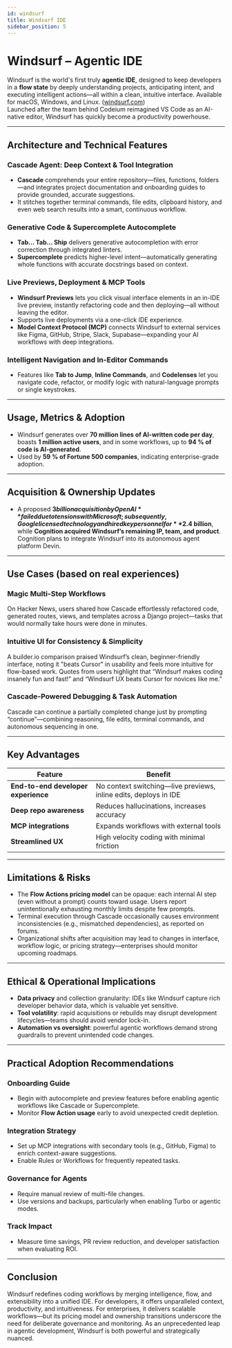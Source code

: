 ```yaml
---
id: windsurf
title: Windsurf IDE
sidebar_position: 5
---
```


# Windsurf – Agentic IDE

Windsurf is the world's first truly **agentic IDE**, designed to keep developers in a **flow state** by deeply understanding projects, anticipating intent, and executing intelligent actions—all within a clean, intuitive interface. Available for macOS, Windows, and Linux. ([windsurf.com](https://windsurf.com/editor?utm_source=chatgpt.com))  
Launched after the team behind Codeium reimagined VS Code as an AI-native editor, Windsurf has quickly become a productivity powerhouse. 

---

## Architecture and Technical Features

###  Cascade Agent: Deep Context & Tool Integration

- **Cascade** comprehends your entire repository—files, functions, folders—and integrates project documentation and onboarding guides to provide grounded, accurate suggestions.
- It stitches together terminal commands, file edits, clipboard history, and even web search results into a smart, continuous workflow.

### Generative Code & Supercomplete Autocomplete

- **Tab… Tab… Ship** delivers generative autocompletion with error correction through integrated linters. 
- **Supercomplete** predicts higher-level intent—automatically generating whole functions with accurate docstrings based on context.

### Live Previews, Deployment & MCP Tools

- **Windsurf Previews** lets you click visual interface elements in an in-IDE live preview, instantly refactoring code and then deploying—all without leaving the editor. 
- Supports live deployments via a one-click IDE experience.
- **Model Context Protocol (MCP)** connects Windsurf to external services like Figma, GitHub, Stripe, Slack, Supabase—expanding your AI workflows with deep integrations.

### Intelligent Navigation and In-Editor Commands

- Features like **Tab to Jump**, **Inline Commands**, and **Codelenses** let you navigate code, refactor, or modify logic with natural-language prompts or single keystrokes.  

---

## Usage, Metrics & Adoption

- Windsurf generates over **70 million lines of AI-written code per day**, boasts **1 million active users**, and in some workflows, up to **94 % of code is AI-generated**. 
- Used by **59 % of Fortune 500 companies**, indicating enterprise-grade adoption.   

---

## Acquisition & Ownership Updates

- A proposed **$3 billion acquisition by OpenAI** failed due to tensions with Microsoft; subsequently, Google licensed technology and hired key personnel for **$2.4 billion**, while **Cognition acquired Windsurf’s remaining IP, team, and product**. Cognition plans to integrate Windsurf into its autonomous agent platform Devin.

---

## Use Cases (based on real experiences)

### Magic Multi-Step Workflows

On Hacker News, users shared how Cascade effortlessly refactored code, generated routes, views, and templates across a Django project—tasks that would normally take hours were done in minutes. 

### Intuitive UI for Consistency & Simplicity

A builder.io comparison praised Windsurf’s clean, beginner-friendly interface, noting it "beats Cursor" in usability and feels more intuitive for flow-based work. 
Quotes from users highlight that “Windsurf makes coding insanely fun and fast!” and “Windsurf UX beats Cursor for novices like me.” 

### Cascade-Powered Debugging & Task Automation

Cascade can continue a partially completed change just by prompting “continue”—combining reasoning, file edits, terminal commands, and autonomous sequencing in one.

---

## Key Advantages

| Feature | Benefit |
|---------|---------|
| **End-to-end developer experience** | No context switching—live previews, inline edits, deploys in IDE |
| **Deep repo awareness** | Reduces hallucinations, increases accuracy |
| **MCP integrations** | Expands workflows with external tools |
| **Streamlined UX** | High velocity coding with minimal friction |

---

## Limitations & Risks

- The **Flow Actions pricing model** can be opaque: each internal AI step (even without a prompt) counts toward usage. Users report unintentionally exhausting monthly limits despite few prompts.   
- Terminal execution through Cascade occasionally causes environment inconsistencies (e.g., mismatched dependencies), as reported on forums. 
- Organizational shifts after acquisition may lead to changes in interface, workflow logic, or pricing strategy—enterprises should monitor upcoming roadmaps.

---

## Ethical & Operational Implications

- **Data privacy** and collection granularity: IDEs like Windsurf capture rich developer behavior data, which is valuable yet sensitive. 
- **Tool volatility**: rapid acquisitions or rebuilds may disrupt development lifecycles—teams should avoid vendor lock-in. 
- **Automation vs oversight**: powerful agentic workflows demand strong guardrails to prevent unintended code changes.  

---

## Practical Adoption Recommendations

### Onboarding Guide

- Begin with autocomplete and preview features before enabling agentic workflows like Cascade or Supercomplete.  
- Monitor **Flow Action usage** early to avoid unexpected credit depletion.  

### Integration Strategy

- Set up MCP integrations with secondary tools (e.g., GitHub, Figma) to enrich context-aware suggestions.  
- Enable Rules or Workflows for frequently repeated tasks.  

### Governance for Agents

- Require manual review of multi-file changes.  
- Use versions and backups, particularly when enabling Turbo or agentic modes.  

### Track Impact

- Measure time savings, PR review reduction, and developer satisfaction when evaluating ROI.  

---

## Conclusion

Windsurf redefines coding workflows by merging intelligence, flow, and extensibility into a unified IDE. For developers, it offers unparalleled context, productivity, and intuitiveness. For enterprises, it delivers scalable workflows—but its pricing model and ownership transitions underscore the need for deliberate governance and monitoring. As an unprecedented leap in agentic development, Windsurf is both powerful and strategically nuanced.

